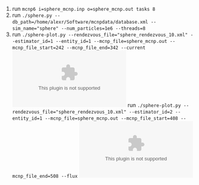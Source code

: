 1. run `mcnp6 i=sphere_mcnp.inp o=sphere_mcnp.out tasks 8`
2. run `./sphere.py --db_path=/home/alexr/Software/mcnpdata/database.xml --sim_name="sphere" --num_particles=1e6 --threads=8`
3. run `./sphere-plot.py --rendezvous_file="sphere_rendezvous_10.xml" --estimator_id=1 --entity_id=1 --mcnp_file=sphere_mcnp.out --mcnp_file_start=242 --mcnp_file_end=342 --current`
![H1 Sphere @ 293.6K](h1_sphere_current.eps)
run `./sphere-plot.py --rendezvous_file="sphere_rendezvous_10.xml" --estimator_id=2 --entity_id=1 --mcnp_file=sphere_mcnp.out --mcnp_file_start=408 --mcnp_file_end=508 --flux`
![H1 Sphere @ 293.6K](h1_sphere_flux.eps)